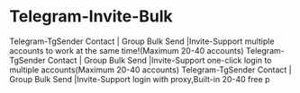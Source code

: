 # Telegram-Invite-Bulk
Telegram-TgSender Contact | Group Bulk Send |Invite-Support multiple accounts to work at the same time!(Maximum 20-40 accounts) Telegram-TgSender Contact | Group Bulk Send |Invite-Support one-click login to multiple accounts(Maximum 20-40 accounts) Telegram-TgSender Contact | Group Bulk Send |Invite-Support login with proxy,Built-in 20-40 free p
